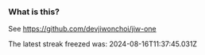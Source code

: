 
### What is this?

See https://github.com/devjiwonchoi/jiw-one

The latest streak freezed was: 2024-08-16T11:37:45.031Z
